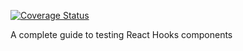 [![Coverage Status](https://coveralls.io/repos/github/matthewjwhitney/react-hooks-testing-complete/badge.svg)](https://coveralls.io/github/matthewjwhitney/react-hooks-testing-complete)

A complete guide to testing React Hooks components
